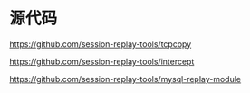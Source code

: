 # 源代码

https://github.com/session-replay-tools/tcpcopy

https://github.com/session-replay-tools/intercept

https://github.com/session-replay-tools/mysql-replay-module



